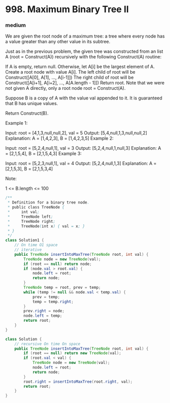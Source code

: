 # 998. Maximum Binary Tree II
### medium
We are given the root node of a maximum tree: a tree where every node has a value greater than any other value in its subtree.

Just as in the previous problem, the given tree was constructed from an list A (root = Construct(A)) recursively with the following Construct(A) routine:

If A is empty, return null.
Otherwise, let A[i] be the largest element of A.  Create a root node with value A[i].
The left child of root will be Construct([A[0], A[1], ..., A[i-1]])
The right child of root will be Construct([A[i+1], A[i+2], ..., A[A.length - 1]])
Return root.
Note that we were not given A directly, only a root node root = Construct(A).

Suppose B is a copy of A with the value val appended to it.  It is guaranteed that B has unique values.

Return Construct(B).

 

Example 1:



Input: root = [4,1,3,null,null,2], val = 5
Output: [5,4,null,1,3,null,null,2]
Explanation: A = [1,4,2,3], B = [1,4,2,3,5]
Example 2:


Input: root = [5,2,4,null,1], val = 3
Output: [5,2,4,null,1,null,3]
Explanation: A = [2,1,5,4], B = [2,1,5,4,3]
Example 3:


Input: root = [5,2,3,null,1], val = 4
Output: [5,2,4,null,1,3]
Explanation: A = [2,1,5,3], B = [2,1,5,3,4]
 

Note:

1 <= B.length <= 100

```java
/**
 * Definition for a binary tree node.
 * public class TreeNode {
 *     int val;
 *     TreeNode left;
 *     TreeNode right;
 *     TreeNode(int x) { val = x; }
 * }
 */
class Solution1 {
    // On time O1 space
    // iterative
    public TreeNode insertIntoMaxTree(TreeNode root, int val) {
        TreeNode node = new TreeNode(val);
        if (root == null) return node;
        if (node.val > root.val) {
            node.left = root;
            return node;
        }
        TreeNode temp = root, prev = temp;
        while (temp != null && node.val < temp.val) {
            prev = temp;
            temp = temp.right;
        }
        prev.right = node;
        node.left = temp;
        return root;
    }
}

class Solution {
    // recursive On time On space
    public TreeNode insertIntoMaxTree(TreeNode root, int val) {
        if (root == null) return new TreeNode(val);
        if (root.val < val) {
            TreeNode node = new TreeNode(val);
            node.left = root;
            return node;
        }
        root.right = insertIntoMaxTree(root.right, val);
        return root;
    }
}
```